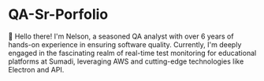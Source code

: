 # QA-Sr-Porfolio
👋 Hello there! I'm Nelson, a seasoned QA analyst with over 6 years of hands-on experience in ensuring software quality. Currently, I'm deeply engaged in the fascinating realm of real-time test monitoring for educational platforms at Sumadi, leveraging AWS and cutting-edge technologies like Electron and API.

